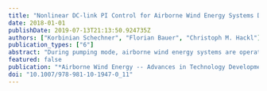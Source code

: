 ```yaml
---
title: "Nonlinear DC-link PI Control for Airborne Wind Energy Systems During Pumping Mode"
date: 2018-01-01
publishDate: 2019-07-13T21:13:50.924735Z
authors: ["Korbinian Schechner", "Florian Bauer", "Christoph M. Hackl"]
publication_types: ["6"]
abstract: "During pumping mode, airborne wind energy systems are operated in two phases: A power generating reel-out phase and a power dissipating reel-in phase. The ground winch is connected via a DC-link voltage source converter to the grid. The control of its DC-link voltage is a challenging task due to the bidirectional power flow over the DC-link. Two PI controller designs are discussed: the classical PI controller with constant parameters and a nonlinear PI controller with online parameter adjustment. Based on a worst-case analysis of the physical properties, bounds on the constant parameters of the classical PI controller are derived leading to a conservative design to assure a stable operation also during the reel-in phase where the system dynamics are non-minimum phase. To overcome these limitations in the closed-loop bandwidth, a nonlinear PI controller is proposed which adjusts its parameters online. For controller design, the linearized system model is used and the controller parameters are computed via “online pole placement”. Simulation results illustrate robustness, stability and improved control performance of the proposed nonlinear PI controller in comparison to the classical PI controller."
featured: false
publication: "*Airborne Wind Energy -- Advances in Technology Development and Research*"
doi: "10.1007/978-981-10-1947-0_11"
---
```


